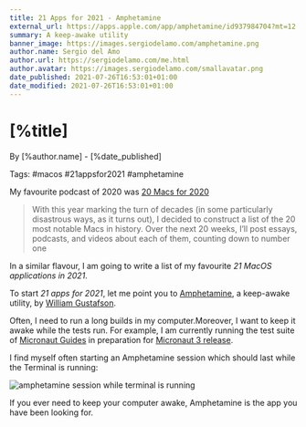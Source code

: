 ```yaml
---
title: 21 Apps for 2021 - Amphetamine
external_url: https://apps.apple.com/app/amphetamine/id937984704?mt=12
summary: A keep-awake utility
banner_image: https://images.sergiodelamo.com/amphetamine.png
author.name: Sergio del Amo
author.url: https://sergiodelamo.com/me.html
author.avatar: https://images.sergiodelamo.com/smallavatar.png 
date_published: 2021-07-26T16:53:01+01:00
date_modified: 2021-07-26T16:53:01+01:00
---
```


# [%title]

By [%author.name] - [%date_published]

Tags: #macos #21appsfor2021 #amphetamine

My favourite podcast of 2020 was [20 Macs for 2020](https://sixcolors.com/post/2020/08/20-macs-for-2020-an-introduction/)

> With this year marking the turn of decades (in some particularly disastrous ways, as it turns out), I decided to construct a list of the 20 most notable Macs in history. Over the next 20 weeks, I’ll post essays, podcasts, and videos about each of them, counting down to number one

In a similar flavour, I am going to write a list of my favourite _21 MacOS applications in 2021_. 

To start _21 apps for 2021_, let me point you to [Amphetamine]([%external_url]), a keep-awake utility, by [William Gustafson](https://twitter.com/x74353). 

Often, I need to run a long builds in my computer.Moreover, I want to keep it awake while the tests run. For example, I am currently running the test suite of [Micronaut Guides](https://github.com/micronaut-projects/micronaut-guides/pulls) in preparation for [Micronaut 3 release](https://micronaut.io). 

I find myself often starting an Amphetamine session which should last while the Terminal is running:

![amphetamine session while terminal is running](https://images.sergiodelamo.com/amphetamine-session-while-terminal-is-running.png)

If you ever need to keep your computer awake, Amphetamine is the app you have been looking for. 


